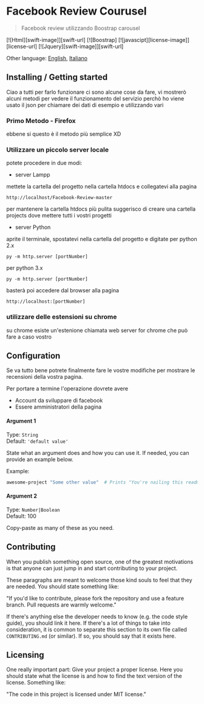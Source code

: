 
# Facebook Review Courusel
> Facebook review utilizzando Boostrap carousel

[![Html][swift-image]][swift-url]
[![Boostrap]
[![javascipt][license-image]][license-url]
[![Jquery][swift-image]][swift-url]

Other language: [English](README.md), [Italiano](README.it.md)

## Installing / Getting started

Ciao a tutti per farlo funzionare ci sono alcune cose da fare, vi mostrerò alcuni metodi per vedere il funzionamento del servizio perchò ho viene usato il json per chiamare dei dati di esempio e utilizzando vari 

### Primo Metodo - Firefox

ebbene si questo è il metodo più semplice XD

### Utilizzare un piccolo server locale

potete procedere in due modi:

* server Lampp

mettete la cartella del progetto nella cartella htdocs e collegatevi alla pagina

```
http://localhost/Facebook-Review-master
```

per mantenere la cartella htdocs più pulita suggerisco di creare una cartella projects dove mettere tutti i vostri progetti

* server Python 

aprite il terminale, spostatevi nella cartella del progetto e digitate per python 2.x

```code-block
py -m http.server [portNumber]
```
per python 3.x

```code-block
py -m http.server [portNumber]
```
basterà poi accedere dal browser alla pagina

```code-block
http://localhost:[portNumber]
```
### utilizzare delle estensioni su chrome

su chrome esiste un'estenione chiamata web server for chrome che può fare a caso vostro


## Configuration

Se va tutto bene potrete finalmente fare le vostre modifiche per mostrare le recensioni della vostra pagina.

Per portare a termine l'operazione dovrete avere

* Account da sviluppare di facebook 
* Essere amministratori della pagina

#### Argument 1
Type: `String`  
Default: `'default value'`

State what an argument does and how you can use it. If needed, you can provide
an example below.

Example:
```bash
awesome-project "Some other value"  # Prints "You're nailing this readme!"
```

#### Argument 2
Type: `Number|Boolean`  
Default: 100

Copy-paste as many of these as you need.

## Contributing

When you publish something open source, one of the greatest motivations is that
anyone can just jump in and start contributing to your project.

These paragraphs are meant to welcome those kind souls to feel that they are
needed. You should state something like:

"If you'd like to contribute, please fork the repository and use a feature
branch. Pull requests are warmly welcome."

If there's anything else the developer needs to know (e.g. the code style
guide), you should link it here. If there's a lot of things to take into
consideration, it is common to separate this section to its own file called
`CONTRIBUTING.md` (or similar). If so, you should say that it exists here.

## Licensing

One really important part: Give your project a proper license. Here you should
state what the license is and how to find the text version of the license.
Something like:

"The code in this project is licensed under MIT license."

